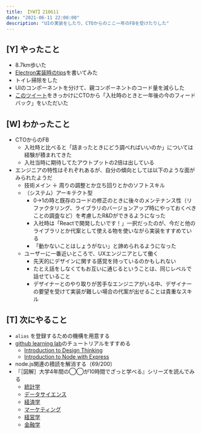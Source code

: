 ```yaml
---
title: 【YWT】210611
date: "2021-06-11 22:00:00"
description: "UIの実装をしたり、CTOからのここ一年のFBを受けたりした"
---
```


## [Y] やったこと

- 8.7km歩いた
- [Electron実装時のtips](https://gist.github.com/LeeDDHH/b27244b5b39ad1e84896f6cc5119619b)を書いてみた
- トイレ掃除をした
- UIのコンポーネントを分けて、親コンポーネントのコード量を減らした
- [このツイート](https://twitter.com/camomile_cafe/status/1403147664305262594)をきっかけにCTOから「入社時のときと一年後の今のフィードバック」をいただいた

## [W] わかったこと

- CTOからのFB
  - 入社時と比べると「詰まったときにどう調べればいいのか」については経験が積まれてきた
  - 入社当時に期待してたアウトプットの2倍は出している
- エンジニアの特性はそれぞれあるが、自分の傾向としては以下のような面がみられたようだ
  - 技術メイン ＋ 周りの調整とか立ち回りとかのソフトスキル
  - （システム）アーキテクト型
      - 0→1の時と既存のコードの修正のときに後々のメンテナンス性（リファクタリング、ライブラリのバージョンアップ時にやっておくべきことの調査など）を考慮したR&Dができるようになった
      - 入社時は「Reactで開発したいです！」一択だったのが、今だと他のライブラリとか代案として使える物を使いながら実装をすすめている
      - 「動かないことはしょうがない」と諦められるようになった
  - ユーザーに一番近いところで、UXエンジニアとして働く
      - 先天的にデザインに関する感覚を持っているのかもしれない
      - たとえ話をしなくてもお互いに通じるということは、同じレベルで話せていること
      - デザイナーとのやり取りが苦手なエンジニアがいる中、デザイナーの要望を受けて実装が難しい場合の代案が出せることは貴重なスキル

## [T] 次にやること

- `alias` を登録するための機構を用意する
- [github learning lab](https://lab.github.com/githubtraining)のチュートリアルをすすめる
  - [Introduction to Design Thinking](https://lab.github.com/githubtraining/introduction-to-design-thinking)
  - [Introduction to Node with Express](https://lab.github.com/everydeveloper/introduction-to-node-with-express)
- node.js関連の積読を解消する（69/200）
- 『［図解］大学4年間の◯◯が10時間でざっと学べる』シリーズを読んでみる
  - [統計学](https://www.amazon.co.jp/dp/B07PXB4NN9)
  - [データサイエンス](https://www.amazon.co.jp/dp/B07XNW3TQM)
  - [経済学](https://www.amazon.co.jp/dp/B01KNLFHH6)
  - [マーケティング](https://www.amazon.co.jp/dp/B07BNC2SV3)
  - [経営学](https://www.amazon.co.jp/dp/B071SKDF3L)
  - [金融学](https://www.amazon.co.jp/dp/B07BB6Z7FW)

<!-- https://twitter.com/camomile_cafe/status/1403348796050841601?s=20 -->
